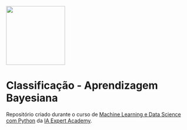 <img src="https://cdn.shortpixel.ai/spai/w_353+q_+ret_img+to_webp/https://iaexpert.academy/wp-content/uploads/2020/06/iaexpert-logo-1.png"  width="160">

# Classificação - Aprendizagem Bayesiana

Repositório criado durante o curso de [Machine Learning e Data Science com Python](https://iaexpert.academy/courses/machine-learning-data-science-python-az/) da [IA Expert Academy](https://iaexpert.academy).
